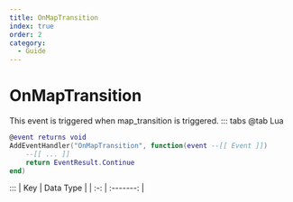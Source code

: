 ```yaml
---
title: OnMapTransition
index: true
order: 2
category:
  - Guide
---
```


# OnMapTransition
This event is triggered when map_transition is triggered.
::: tabs
@tab Lua
```lua
@event returns void
AddEventHandler("OnMapTransition", function(event --[[ Event ]])
    --[[ ... ]]
    return EventResult.Continue
end)
```

:::
| Key | Data Type |
| :-: | :-------: |